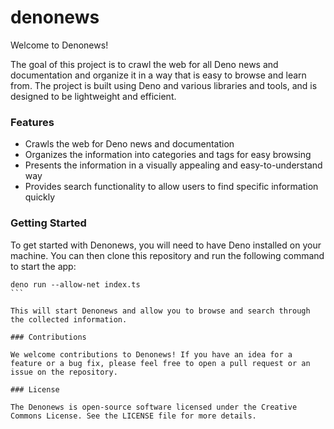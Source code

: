 # denonews

Welcome to Denonews!

The goal of this project is to crawl the web for all Deno news and documentation and organize it in a way that is easy to browse and learn from. The project is built using Deno and various libraries and tools, and is designed to be lightweight and efficient.

### Features

- Crawls the web for Deno news and documentation
- Organizes the information into categories and tags for easy browsing
- Presents the information in a visually appealing and easy-to-understand way
- Provides search functionality to allow users to find specific information quickly

### Getting Started

To get started with Denonews, you will need to have Deno installed on your machine. You can then clone this repository and run the following command to start the app:

````
deno run --allow-net index.ts
```

This will start Denonews and allow you to browse and search through the collected information.

### Contributions

We welcome contributions to Denonews! If you have an idea for a feature or a bug fix, please feel free to open a pull request or an issue on the repository.

### License

The Denonews is open-source software licensed under the Creative Commons License. See the LICENSE file for more details.